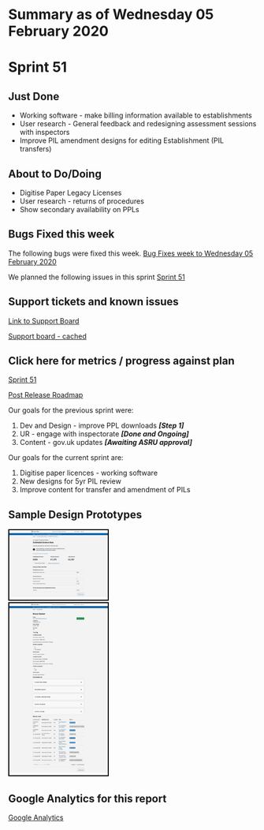# Summary as of Wednesday 05 February 2020 

# Sprint 51

## Just Done
* Working software - make billing information available to establishments 
* User research - General feedback and redesigning assessment sessions with inspectors
* Improve PIL amendment designs for editing Establishment (PIL transfers)

## About to Do/Doing
* Digitise Paper Legacy Licenses
* User research - returns of procedures
* Show secondary availability on PPLs

## Bugs Fixed this week
The following bugs were fixed this week.
[Bug Fixes week to Wednesday 05 February 2020](graphs/bugs05022020.png)

We planned the following issues in this sprint 
[Sprint 51](graphs/sprint05022020.png)

## Support tickets and known issues
[Link to Support Board](https://collaboration.homeoffice.gov.uk/jira/secure/RapidBoard.jspa?rapidView=1717&selectedIssue=ASSB-253)

[Support board - cached](graphs/supportBoard05022020.png)

## Click here for metrics / progress against plan
[Sprint 51](graphs/progress05022020.png)

[Post Release Roadmap](graphs/roadmap05022020.png)

Our goals for the previous sprint were:
1. Dev and Design - improve PPL downloads ***[Step 1]***
2. UR - engage with inspectorate ***[Done and Ongoing]***
3. Content - gov.uk updates ***[Awaiting ASRU approval]***

Our goals for the current sprint are:
1. Digitise paper licences - working software 
2. New designs for 5yr PIL review 
3. Improve content for transfer and amendment of PILs

## Sample Design Prototypes
<a href="graphs/proto1_05022020.png"><img src="graphs/proto1_05022020.png" alt="HTML5 Icon" width="200" style="border:2px solid black"></a>
<br>
<a href="graphs/proto2_05022020.png"><img src="graphs/proto2_05022020.png" alt="HTML5 Icon" width="200" style="border:2px solid black"></a>
<br>


## Google Analytics for this report
[Google Analytics](graphs/GA05022020.png)

